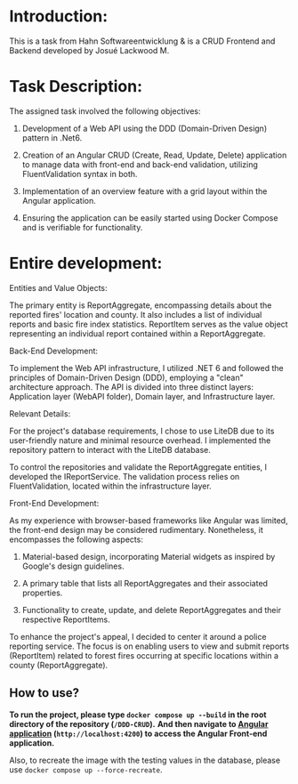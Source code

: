 # Introduction:

This is a task from Hahn Softwareentwicklung & is a CRUD Frontend and Backend developed by Josué Lackwood M. 

# Task Description:

The assigned task involved the following objectives:

1. Development of a Web API using the DDD (Domain-Driven Design) pattern in .Net6.

2. Creation of an Angular CRUD (Create, Read, Update, Delete) application to manage data with front-end and back-end validation, utilizing FluentValidation syntax in both.

3. Implementation of an overview feature with a grid layout within the Angular application.

4. Ensuring the application can be easily started using Docker Compose and is verifiable for functionality.

# Entire development:

Entities and Value Objects:

The primary entity is ReportAggregate, encompassing details about the reported fires' location and county. It also includes a list of individual reports and basic fire index statistics. ReportItem serves as the value object representing an individual report contained within a ReportAggregate.

Back-End Development:

To implement the Web API infrastructure, I utilized .NET 6 and followed the principles of Domain-Driven Design (DDD), employing a "clean" architecture approach. The API is divided into three distinct layers: Application layer (WebAPI folder), Domain layer, and Infrastructure layer.

Relevant Details:

For the project's database requirements, I chose to use LiteDB due to its user-friendly nature and minimal resource overhead. I implemented the repository pattern to interact with the LiteDB database.

To control the repositories and validate the ReportAggregate entities, I developed the IReportService. The validation process relies on FluentValidation, located within the infrastructure layer.

Front-End Development:

As my experience with browser-based frameworks like Angular was limited, the front-end design may be considered rudimentary. Nonetheless, it encompasses the following aspects:

1) Material-based design, incorporating Material widgets as inspired by Google's design guidelines.

2) A primary table that lists all ReportAggregates and their associated properties.

3) Functionality to create, update, and delete ReportAggregates and their respective ReportItems.

To enhance the project's appeal, I decided to center it around a police reporting service. The focus is on enabling users to view and submit reports (ReportItem) related to forest fires occurring at specific locations within a county (ReportAggregate).

## How to use?

**__To run the project, please type ```docker compose up --build``` in the root directory of the repository (```/DDD-CRUD```).__**
**__And then navigate to [Angular application](http://localhost:4200/) (```http://localhost:4200```) to access the Angular Front-end application.__**

Also, to recreate the image with the testing values in the database, please use ```docker compose up --force-recreate```.

